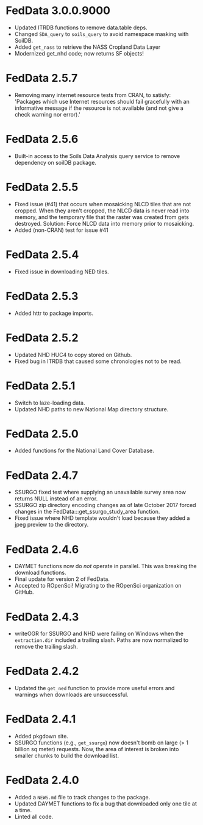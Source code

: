 # FedData 3.0.0.9000
* Updated ITRDB functions to remove data.table deps.
* Changed `SDA_query` to `soils_query` to avoid namespace masking with SoilDB.
* Added `get_nass` to retrieve the NASS Cropland Data Layer
* Modernized get_nhd code; now returns SF objects!

# FedData 2.5.7
* Removing many internet resource tests from CRAN, to satisfy: 'Packages which use Internet resources should fail gracefully with an informative message if the resource is not available (and not give a check warning nor error).'

# FedData 2.5.6
* Built-in access to the Soils Data Analysis query service to remove dependency on
soilDB package.

# FedData 2.5.5
* Fixed issue (#41) that occurs when mosaicking NLCD tiles that are not cropped. 
When they aren't cropped, the NLCD data is never read into memory, and the temporary 
file that the raster was created from gets destroyed.
Solution: Force NLCD data into memory prior to mosaicking.
* Added (non-CRAN) test for issue #41

# FedData 2.5.4
* Fixed issue in downloading NED tiles.

# FedData 2.5.3
* Added httr to package imports.

# FedData 2.5.2
* Updated NHD HUC4 to copy stored on Github.
* Fixed bug in ITRDB that caused some chronologies not to be read.

# FedData 2.5.1
* Switch to laze-loading data.
* Updated NHD paths to new National Map directory structure.

# FedData 2.5.0
* Added functions for the National Land Cover Database.

# FedData 2.4.7
* SSURGO fixed test where supplying an unavailable survey area now returns NULL instead of an error.
* SSURGO zip directory encoding changes as of late October 2017 forced changes in the FedData:::get_ssurgo_study_area function.
* Fixed issue where NHD template wouldn't load because they added a jpeg preview to the directory.

# FedData 2.4.6
* DAYMET functions now do *not* operate in parallel. This was breaking the download functions.
* Final update for version 2 of FedData.
* Accepted to ROpenSci! Migrating to the ROpenSci organization on GitHub.

# FedData 2.4.3
* writeOGR for SSURGO and NHD were failing on Windows when the `extraction.dir` included a trailing slash. Paths are now normalized to remove the trailing slash.

# FedData 2.4.2
* Updated the `get_ned` function to provide more useful errors and warnings when downloads are unsuccessful.

# FedData 2.4.1
* Added pkgdown site.
* SSURGO functions (e.g., `get_ssurgo`) now doesn't bomb on large (> 1 billion sq meter) requests. Now, the area of interest is broken into smaller chunks to build the download list.

# FedData 2.4.0
* Added a `NEWS.md` file to track changes to the package.
* Updated DAYMET functions to fix a bug that downloaded only one tile at a time.
* Linted all code.



